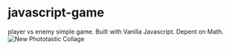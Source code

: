 # javascript-game
player vs enemy simple game. Built with Vanilla Javascript. Depent on Math.
![New Phototastic Collage](https://user-images.githubusercontent.com/92368963/143012761-3190192f-f08b-49bf-aed7-95e223f540f3.jpg)
